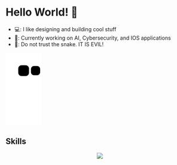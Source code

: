 # Hello World! 👋

- 💻: I like designing and building cool stuff
- 💁: Currently working on AI, Cybersecurity, and IOS applications
- 🙈: Do not trust the snake. IT IS EVIL!
  
![snake gif](https://github.com/shaystevens/shaystevens/blob/output/github-contribution-grid-snake.svg)

## Skills
<p align="center">
  <a href="https://skillicons.dev">
    <img src="https://skillicons.dev/icons?i=linux,py,js,java,c,cpp,aws,azure,html,css,php" />
  </a>
</p>
